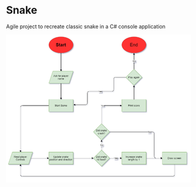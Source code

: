 # Snake
Agile project to recreate classic snake in a C# console application

![Flowchart](https://github.com/Swesen/Snake/blob/develop/Game%20flowchart.png)
